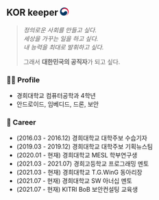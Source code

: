 ## KOR keeper <img title="korea" alt="" src="https://github.com/korkeep/korkeep/blob/main/korea.png" width="20"/>
> *정의로운 사회를 만들고 싶다.  
> 세상을 가꾸는 일을 하고 싶다.  
> 내 능력을 최대로 발휘하고 싶다.*  
> 
> 그래서 **대한민국의 공직자**가 되고 싶다.

### 🙋‍♂️ Profile
- 경희대학교 컴퓨터공학과 4학년
- 안드로이드, 임베디드, 드론, 보안  

### 🌱 Career
- (2016.03 - 2016.12) 경희대학교 대학주보 수습기자
- (2019.03 - 2019.12) 경희대학교 대학주보 기획뉴스팀
- (2020.01 - 현재) 경희대학교 MESL 학부연구생
- (2021.03 - 2021.07) 경희고등학교 프로그래밍 멘토
- (2021.03 - 현재) 경희대학교 T.G.WinG 동아리장
- (2021.07 - 현재) 경희대학교 SW 아너십 멘토
- (2021.07 - 현재) KITRI BoB 보안컨설팅 교육생

<!--
### 📖 Certificate
- (2021.11) 정보보안기사
- (2021.11) 정보처리기사
-->

<!--
  **korkeep/korkeep** is a ✨ _special_ ✨ repository because its `README.md` (this file) appears on your GitHub profile.
  Here are some ideas to get you started:
  - 🔭 I’m currently working on ...
  - 🌱 I’m currently learning ...
  - 👯 I’m looking to collaborate on ...
  - 🤔 I’m looking for help with ...
  - 💬 Ask me about ...
  - 📫 How to reach me: ...
  - 😄 Pronouns: ...
  - ⚡ Fun fact: ...
-->
